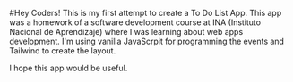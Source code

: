 #Hey Coders!
This is my first attempt to create a To Do List App.
This app was a homework of a software development course at INA (Instituto Nacional de Aprendizaje) where I was learning about web apps development.
I'm using vanilla JavaScrpit for programming the events and Tailwind to create the layout.

I hope this app would be useful.
